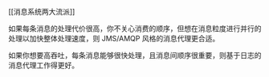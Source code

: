 [[消息系统两大流派]]

如果每条消息的处理代价很高，你不关心消费的顺序，但想在消息粒度进行并行的处理以加快整体处理速度，则 JMS/AMQP 风格的消息代理更合适。

如果你想要高吞吐，每条消息能够很快处理，且消息间顺序很重要，则基于日志的消息代理工作得更好。

